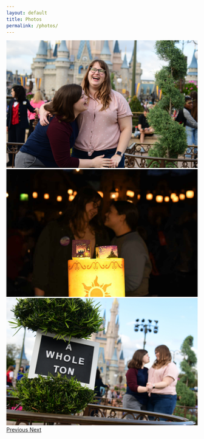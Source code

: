 ```yaml
---
layout: default
title: Photos
permalink: /photos/
---
```


<div id="photoCarousel" class="carousel slide" data-ride="carousel">
  <div class="carousel-inner">
    <div class="carousel-item active">
      <img class="d-block w-100" src="/img/laughing.JPG" alt="Kaitlyn and Rachel laughing in front of Cinderella Castle">
    </div>
    <div class="carousel-item">
      <img class="d-block w-100" src="/img/lantern.JPG" alt="Kaitlyn and Rachel in background looking lovingly at each other. In foreground, they are holding a Tangled lantern with two ring boxes on top.">
    </div>
    <div class="carousel-item">
      <img class="d-block w-100" src="/img/dance.JPG" alt="Kaitlyn and Rachel slow dancing in background in front of Cinderella Castle. In foreground, a letterboard reads 'a whole ton'">
    </div>
  </div>
  <a class="carousel-control-prev" href="#photoCarousel" role="button" data-slide="prev">
    <span class="carousel-control-prev-icon" aria-hidden="true"></span>
    <span class="sr-only">Previous</span>
  </a>
  <a class="carousel-control-next" href="#photoCarousel" role="button" data-slide="next">
    <span class="carousel-control-next-icon" aria-hidden="true"></span>
    <span class="sr-only">Next</span>
  </a>
</div>